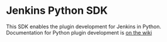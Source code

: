 # Jenkins Python SDK #
This SDK enables the plugin development for Jenkins in Python.  
Documentation for Python plugin development is [on the wiki](./wiki)
